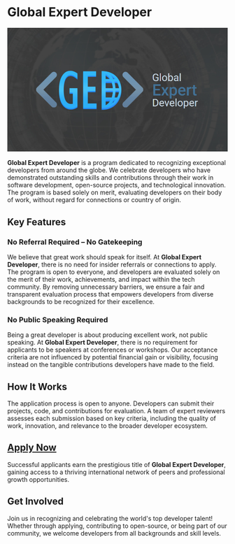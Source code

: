 # Global Expert Developer

[![Global Expert Developer](ged-cover.jpg)](https://globalexpert.dev)

**Global Expert Developer** is a program dedicated to recognizing exceptional developers from around the globe. We celebrate developers who have demonstrated outstanding skills and contributions through their work in software development, open-source projects, and technological innovation. The program is based solely on merit, evaluating developers on their body of work, without regard for connections or country of origin.

## Key Features

### No Referral Required – No Gatekeeping

We believe that great work should speak for itself. At **Global Expert Developer**, there is no need for insider referrals or connections to apply. The program is open to everyone, and developers are evaluated solely on the merit of their work, achievements, and impact within the tech community. By removing unnecessary barriers, we ensure a fair and transparent evaluation process that empowers developers from diverse backgrounds to be recognized for their excellence.

### No Public Speaking Required

Being a great developer is about producing excellent work, not public speaking. At **Global Expert Developer**, there is no requirement for applicants to be speakers at conferences or workshops. Our acceptance criteria are not influenced by potential financial gain or visibility, focusing instead on the tangible contributions developers have made to the field.

## How It Works

The application process is open to anyone. Developers can submit their projects, code, and contributions for evaluation. A team of expert reviewers assesses each submission based on key criteria, including the quality of work, innovation, and relevance to the broader developer ecosystem.

## [Apply Now](https://www.globalexpert.dev/apply "Apply Now")

Successful applicants earn the prestigious title of **Global Expert Developer**, gaining access to a thriving international network of peers and professional growth opportunities.

## Get Involved

Join us in recognizing and celebrating the world's top developer talent! Whether through applying, contributing to open-source, or being part of our community, we welcome developers from all backgrounds and skill levels.
